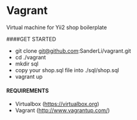 Vagrant
=======

Virtual machine for Yii2 shop boilerplate

####GET STARTED
* git clone git@github.com:SanderLi/vagrant.git
* cd ./vagrant
* mkdir sql
* copy your shop.sql file into ./sql/shop.sql
* vagrant up


#### REQUIREMENTS
* Virtualbox (https://virtualbox.org)
* Vagrant (http://www.vagrantup.com/)

